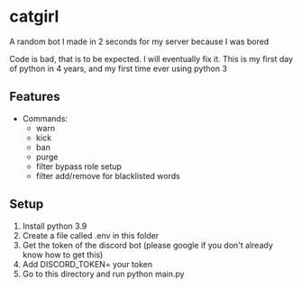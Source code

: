 # catgirl

A random bot I made in 2 seconds for my server because I was bored

Code is bad, that is to be expected. I will eventually fix it. This is my first day of python in 4 years, and my first time ever using python 3

## Features

- Commands:
  - warn
  - kick
  - ban
  - purge
  - filter bypass role setup
  - filter add/remove for blacklisted words

## Setup

1. Install python 3.9
2. Create a file called .env in this folder
3. Get the token of the discord bot (please google if you don't already know how to get this)
4. Add DISCORD_TOKEN= your token
5. Go to this directory and run python main.py
